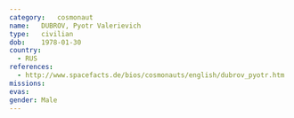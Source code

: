 ```yaml
---
category:	cosmonaut
name:	DUBROV, Pyotr Valerievich
type:	civilian
dob:	1978-01-30
country:
  - RUS
references:
  - http://www.spacefacts.de/bios/cosmonauts/english/dubrov_pyotr.htm
missions:
evas:
gender:	Male
---
```

